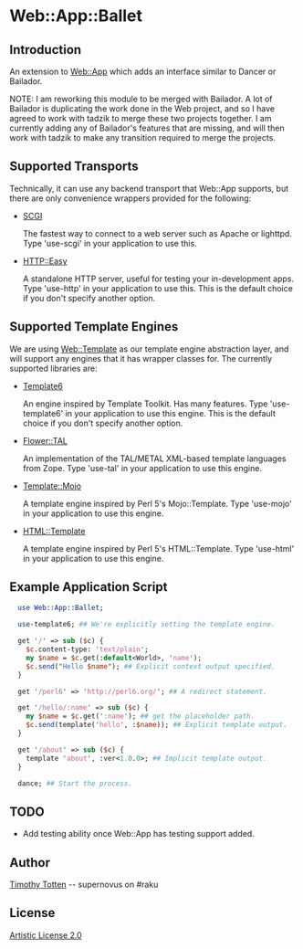 # Web::App::Ballet

## Introduction

An extension to [Web::App](https://github.com/supernovus/perl6-web/) which
adds an interface similar to Dancer or Bailador.

NOTE: I am reworking this module to be merged with Bailador.
A lot of Bailador is duplicating the work done in the Web project, and
so I have agreed to work with tadzik to merge these two projects together.
I am currently adding any of Bailador's features that are missing, and will
then work with tadzik to make any transition required to merge the projects.

## Supported Transports

Technically, it can use any backend transport that Web::App supports, 
but there are only convenience wrappers provided for the following:

 * [SCGI](https://github.com/supernovus/SCGI/)

   The fastest way to connect to a web server such as Apache or lighttpd.
   Type 'use-scgi' in your application to use this.

 * [HTTP::Easy](https://github.com/supernovus/perl6-http-easy/)

   A standalone HTTP server, useful for testing your in-development apps.
   Type 'use-http' in your application to use this.
   This is the default choice if you don't specify another option.

## Supported Template Engines

We are using [Web::Template](https://github.com/supernovus/perl6-web-template/)
as our template engine abstraction layer, and will support any engines that it
has wrapper classes for. The currently supported libraries are:

 * [Template6](https://github.com/supernovus/template6/)

   An engine inspired by Template Toolkit. Has many features.
   Type 'use-template6' in your application to use this engine.
   This is the default choice if you don't specify another option.

 * [Flower::TAL](https://github.com/supernovus/flower/)

   An implementation of the TAL/METAL XML-based template languages from Zope.
   Type 'use-tal' in your application to use this engine.

 * [Template::Mojo](https://github.com/tadzik/Template-Mojo/)

   A template engine inspired by Perl 5's Mojo::Template.
   Type 'use-mojo' in your application to use this engine.

 * [HTML::Template](https://github.com/masak/html-template/)

   A template engine inspired by Perl 5's HTML::Template.
   Type 'use-html' in your application to use this engine.

## Example Application Script

```perl
  use Web::App::Ballet;

  use-template6; ## We're explicitly setting the template engine.

  get '/' => sub ($c) {
    $c.content-type: 'text/plain';
    my $name = $c.get(:default<World>, 'name');
    $c.send("Hello $name"); ## Explicit context output specified.
  }

  get '/perl6' => 'http://perl6.org/'; ## A redirect statement.

  get '/hello/:name' => sub ($c) {
    my $name = $c.get(':name'); ## get the placeholder path.
    $c.send(template('hello', :$name)); ## Explicit template output.
  }

  get '/about' => sub ($c) {
    template 'about', :ver<1.0.0>; ## Implicit template output.
  }

  dance; ## Start the process.

```

## TODO

 * Add testing ability once Web::App has testing support added.

## Author

[Timothy Totten](https://github.com/supernovus/) -- supernovus on #raku

## License

[Artistic License 2.0](http://www.perlfoundation.org/artistic_license_2_0)

